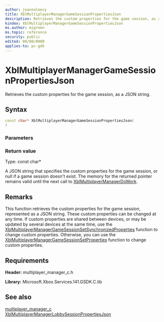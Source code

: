 ```yaml
---
author: joannaleecy
title: XblMultiplayerManagerGameSessionPropertiesJson
description: Retrieves the custom properties for the game session, as a JSON string.
kindex: XblMultiplayerManagerGameSessionPropertiesJson
ms.author: migreen
ms.topic: reference
security: public
edited: 00/00/0000
applies-to: pc-gdk
---
```


# XblMultiplayerManagerGameSessionPropertiesJson  

Retrieves the custom properties for the game session, as a JSON string.  

## Syntax  
  
```cpp
const char* XblMultiplayerManagerGameSessionPropertiesJson(  
)  
```  
  
### Parameters  
  
  
### Return value  
Type: const char*
  
A JSON string that specifies the custom properties for the game session, or null if a game session doesn't exist. The memory for the returned pointer remains valid until the next call to [XblMultiplayerManagerDoWork](xblmultiplayermanagerdowork.md).
  
## Remarks  
  
This function retrieves the custom properties for the game session, represented as a JSON string. These custom properties can be changed at any time. If custom properties are shared between devices, or may be updated by several devices at the same time, use the [XblMultiplayerManagerGameSessionSetSynchronizedProperties](xblmultiplayermanagergamesessionsetsynchronizedproperties.md) function to change custom properties. Otherwise, you can use the [XblMultiplayerManagerGameSessionSetProperties](xblmultiplayermanagergamesessionsetproperties.md) function to change custom properties.
  
## Requirements  
  
**Header:** multiplayer_manager_c.h
  
**Library:** Microsoft.Xbox.Services.141.GSDK.C.lib
  
## See also  
[multiplayer_manager_c](../multiplayer_manager_c_members.md)  
[XblMultiplayerManagerLobbySessionPropertiesJson](xblmultiplayermanagerlobbysessionpropertiesjson.md)
  
  